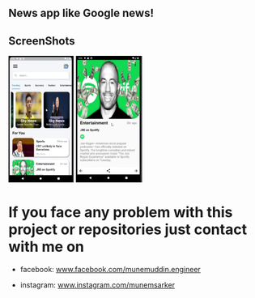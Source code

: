 ## News app like Google news!

## ScreenShots

<img src="./one.jpg" height="250"/>
<img src="./two.jpg" height="250"/>

# If you face any problem with this project or repositories just contact with me on 

- facebook: www.facebook.com/munemuddin.engineer

- instagram: www.instagram.com/munemsarker
